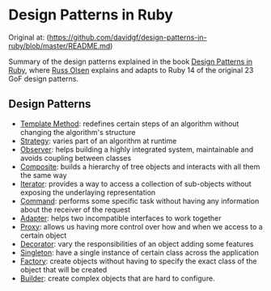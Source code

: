 # Design Patterns in Ruby

Original at: (https://github.com/davidgf/design-patterns-in-ruby/blob/master/README.md)

Summary of the design patterns explained in the book [Design Patterns in Ruby](http://designpatternsinruby.com/), where [Russ Olsen](http://russolsen.com/) explains and adapts to Ruby 14 of the original 23 GoF design patterns.

## Design Patterns

* [Template Method](template_method.md): redefines certain steps of an algorithm without changing the algorithm's structure
* [Strategy](strategy.md): varies part of an algorithm at runtime
* [Observer](observer.md): helps building a highly integrated system, maintainable and avoids coupling between classes
* [Composite](composite.md): builds a hierarchy of tree objects and interacts with all them the same way
* [Iterator](iterator.md): provides a way to access a collection of sub-objects without exposing the underlaying representation
* [Command](command.md): performs some specific task without having any information about the receiver of the request
* [Adapter](adapter.md): helps two incompatible interfaces to work together
* [Proxy](proxy.md): allows us having more control over how and when we access to a certain object
* [Decorator](decorator.md): vary the responsibilities of an object adding some features
* [Singleton](singleton.md): have a single instance of certain class across the application
* [Factory](factory.md): create objects without having to specify the exact class of the object that will be created
* [Builder](builder.md): create complex objects that are hard to configure.
